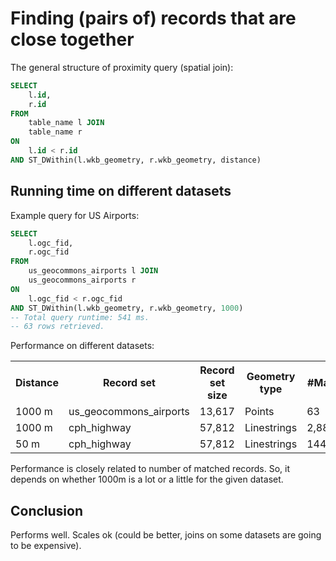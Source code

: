 # Finding (pairs of) records that are close together

The general structure of proximity query (spatial join):

```sql
SELECT 
	l.id,
	r.id
FROM 
	table_name l JOIN
	table_name r
ON 
	l.id < r.id
AND ST_DWithin(l.wkb_geometry, r.wkb_geometry, distance)
```

## Running time on different datasets

Example query for US Airports:

```sql
SELECT 
	l.ogc_fid,
	r.ogc_fid
FROM 
	us_geocommons_airports l JOIN
	us_geocommons_airports r
ON 
	l.ogc_fid < r.ogc_fid
AND ST_DWithin(l.wkb_geometry, r.wkb_geometry, 1000)
-- Total query runtime: 541 ms.
-- 63 rows retrieved.
```

Performance on different datasets:

<table>
	<tr><th>Distance</th><th>Record set</th><th>Record set size</th><th>Geometry type</th><th>#Matched</th><th>Milliseconds</th></tr>
	<tr><td>1000 m</td><td>us_geocommons_airports</td><td>13,617</td><td>Points</td><td>63</td><td>541 ms</td></tr>
	<tr><td>1000 m</td><td>cph_highway</td><td>57,812</td><td>Linestrings</td><td>2,886,377</td><td>28,023 ms</td></tr>
	<tr><td>50 m</td><td>cph_highway</td><td>57,812</td><td>Linestrings</td><td>144,326</td><td>9,025 ms</td></tr>
</table>

Performance is closely related to number of matched records. So, it depends on whether 1000m is a lot or a little for the given dataset.

## Conclusion

Performs well. Scales ok (could be better, joins on some datasets are going to be expensive).